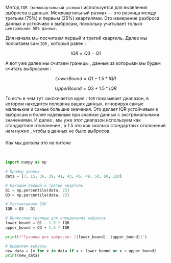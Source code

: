 Метод `IQR (межквартильный размах)` используется для выявления выбросов в данных. Межквартильный размах — это разница между третьим (75%) и первым (25%) квартилями. Это измерение разброса данных и устойчиво к выбросам, поскольку учитывает только `центральные 50% данных.`

Для начала мы посчитаем первый и третий квартиль. 
Далее мы посчитаем сам `IQR` , который равен : 

$$
IQR = Q3 - Q1
$$

А вот уже далее мы считаем границы , данные за которыми мы будем считать выбросами : 

$$
LowerBound = Q1 - 1.5 * IQR
$$

$$
UpperBound = Q3 + 1.5 * IQR
$$

То есть в чем тут заключается идея : `IQR` показывает диапазон, в котором находится половина ваших данных, игнорируя самые маленькие и самые большие значения. Это делает IQR устойчивым к выбросам и более надежным при анализе данных с экстремальными значениями. И далее , мы уже этот диапазон используем как стандартное отклонение , а 1.5 это как сколько стандартных отклонений нам нужно , чтобы в данных не было выбросов. 

<h6>Как мы делаем это на питоне</h6>

```python

import numpy as np

# Пример данных
data = [7, 15, 36, 39, 41, 43, 46, 49, 50, 60, 120]

# Находим первый и третий квартиль
Q1 = np.percentile(data, 25)
Q3 = np.percentile(data, 75)

# Рассчитываем IQR
IQR = Q3 - Q1

# Вычисляем границы для определения выбросов
lower_bound = Q1 - 1.5 * IQR
upper_bound = Q3 + 1.5 * IQR

print(f"Границы для выбросов: [{lower_bound}, {upper_bound}]")

# Выделяем выбросы
new_data = [x for x in data if x > lower_bound or x < upper_bound]
print(new_data)

```

